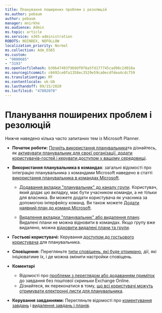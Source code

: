 ```yaml
---
title: Планування поширених проблем і резолюцій
ms.author: pebaum
author: pebaum
manager: mnirkhe
ms.audience: Admin
ms.topic: article
ms.service: o365-administration
ROBOTS: NOINDEX, NOFOLLOW
localization_priority: Normal
ms.collection: Adm_O365
ms.custom:
- "9000685"
- "3193"
ms.openlocfilehash: b30b47493f9b9df0f6a5fd177745cad98c2d018a
ms.sourcegitcommit: c6692ce0fa1358ec3529e59ca0ecdfdea4cdc759
ms.translationtype: MT
ms.contentlocale: uk-UA
ms.lasthandoff: 09/15/2020
ms.locfileid: "47802078"
---
```

# <a name="planner-common-issues-and-resolutions"></a>Планування поширених проблем і резолюцій

Нижче наведено кілька часто запитаних тем із Microsoft Planner.
 
- **Початок роботи:** [Почніть використання планувальника](https://support.office.com/article/microsoft-planner-help-4a9a13c6-3adf-4a60-a6fc-15c0b15e16fc)та дізнайтесь, як [активувати планувальник для своєї організації, додати користувачів-гостей і керувати доступом у вашому середовищі](https://docs.microsoft.com/office365/planner/planner-for-admins).

- **Використання планувальника в командах**: загальні відомості про інтеграцію планувальника з командами Microsoft наведено в статті [використання планувальника в командах Microsoft](https://support.office.com/article/62798a9f-e8f7-4722-a700-27dd28a06ee0).

     - [Додавання вкладки "планувальник" до каналу групи](https://support.office.com/article/62798a9f-e8f7-4722-a700-27dd28a06ee0#bkmk_addaplannertabtoateamchannel). Користувач, який додає цю вкладку, має бути учасником команди, а не тільки для власника. Ви можете додати користувача як учасника за допомогою інтерфейсу команд. Ви також можете [Додати наявний план до команд Microsoft](https://techcommunity.microsoft.com/t5/Planner-Blog/Bringing-a-Plan-into-Microsoft-Teams/ba-p/57463).

    - [Видалення вкладки "планувальник" або видалення плану](https://support.office.com/article/62798a9f-e8f7-4722-a700-27dd28a06ee0#bkmk_removeaplannertabordeleteaplan). Видалені плани не можна відновити в командах. Якщо групу вже видалено, можна [відновити видалені плани та групи](https://techcommunity.microsoft.com/t5/planner-blog/microsoft-planner-now-you-can-recover-deleted-plans-and-groups/ba-p/362242
).
 
- **Гостьові користувачі:** Керування [доступом до гостьового користувача](https://support.office.com/article/guest-access-in-microsoft-planner-cc5d7f96-dced-4da4-ab62-08c72d9759c6) для планувальника.
 
- **Сповіщення:** Перегляньте [типи сповіщень, які буде отримано](https://support.office.com/article/stay-on-top-of-tasks-and-plans-with-email-and-notifications-cce223d6-b0ae-43cf-a080-266e2414a859), дії, які ініціюватиме їх, і де можна змінити настройки сповіщень.
 
- **Коментарі** 
   - Відомості про [проблеми з переглядом або додаванням приміток](https://docs.microsoft.com/office365/planner/planner-for-admins#can-people-in-my-organization-use-planner-if-they-dont-have-an-exchange-online-mailbox) до завдання без поштової скриньки Exchange Online.
   - Дізнайтеся, як переконатися в тому, [що всі користувачі можуть отримувати електронні листи для планувальника](https://docs.microsoft.com/office365/planner/planner-for-admins#how-do-i-make-sure-all-my-users-can-get-emails-forplanner).

- **Керування завданнями:** Перегляньте відомості про [коментування завдань](https://support.office.com/article/comment-on-tasks-in-microsoft-planner-fd4aedde-7785-4cd0-96ee-122fbc9140e1) і [видалення завдань і планів](https://support.office.com/article/delete-a-task-or-plan-39e10e78-13f0-446d-94cd-9e562648497a).
